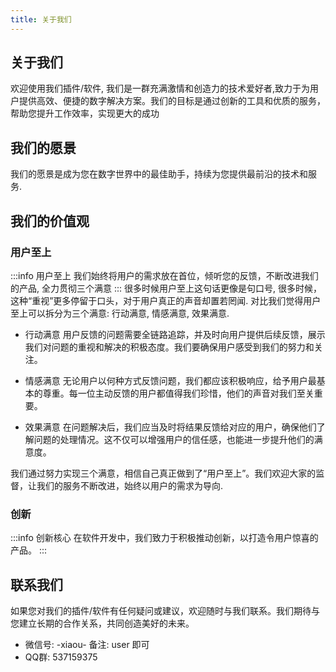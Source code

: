 ```yaml
---
title: 关于我们
---
```


## 关于我们

欢迎使用我们插件/软件, 我们是一群充满激情和创造力的技术爱好者,致力于为用户提供高效、便捷的数字解决方案。我们的目标是通过创新的工具和优质的服务，帮助您提升工作效率，实现更大的成功

## 我们的愿景

我们的愿景是成为您在数字世界中的最佳助手，持续为您提供最前沿的技术和服务.

## 我们的价值观

### 用户至上
:::info 用户至上
我们始终将用户的需求放在首位，倾听您的反馈，不断改进我们的产品, 全力贯彻三个满意
:::
很多时候用户至上这句话更像是句口号, 很多时候，这种“重视”更多停留于口头，对于用户真正的声音却置若罔闻.
对比我们觉得用户至上可以拆分为三个满意: 行动满意, 情感满意, 效果满意.

- 行动满意
  用户反馈的问题需要全链路追踪，并及时向用户提供后续反馈，展示我们对问题的重视和解决的积极态度。我们要确保用户感受到我们的努力和关注。

- 情感满意
  无论用户以何种方式反馈问题，我们都应该积极响应，给予用户最基本的尊重。每一位主动反馈的用户都值得我们珍惜，他们的声音对我们至关重要。

- 效果满意
  在问题解决后，我们应当及时将结果反馈给对应的用户，确保他们了解问题的处理情况。这不仅可以增强用户的信任感，也能进一步提升他们的满意度。

我们通过努力实现三个满意，相信自己真正做到了“用户至上”。我们欢迎大家的监督，让我们的服务不断改进，始终以用户的需求为导向.

### 创新
:::info 创新核心
在软件开发中，我们致力于积极推动创新，以打造令用户惊喜的产品。
:::

## 联系我们
如果您对我们的插件/软件有任何疑问或建议，欢迎随时与我们联系。我们期待与您建立长期的合作关系，共同创造美好的未来。

- 微信号: -xiaou- 备注: user 即可
- QQ群: 537159375
